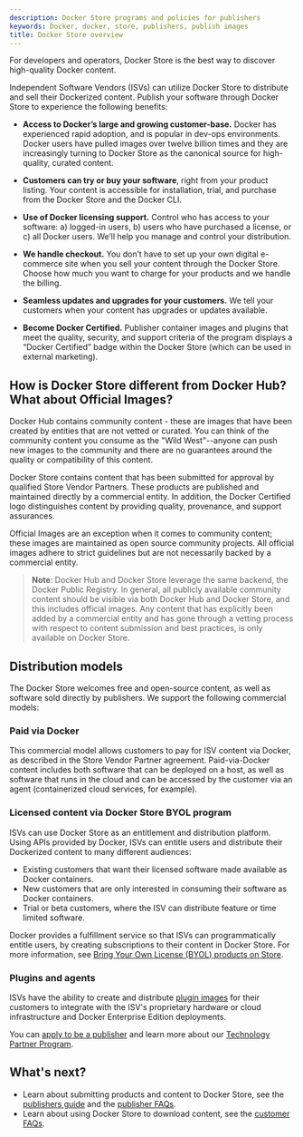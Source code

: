 ```yaml
---
description: Docker Store programs and policies for publishers
keywords: Docker, docker, store, publishers, publish images
title: Docker Store overview
---
```


For developers and operators, Docker Store is the best way to discover
high-quality Docker content.

Independent Software Vendors (ISVs) can utilize Docker Store to distribute and
sell their Dockerized content. Publish your software through Docker Store to
experience the following benefits:

* **Access to Docker’s large and growing customer-base.** Docker has experienced
  rapid adoption, and is popular in dev-ops environments. Docker users have
  pulled images over twelve billion times and they are increasingly turning to
  Docker Store as the canonical source for high-quality, curated content.

* **Customers can try or buy your software**, right from your product listing.
  Your content is accessible for installation, trial, and purchase from the
  Docker Store and the Docker CLI.

* **Use of Docker licensing support.** Control who has access to your software:
  a) logged-in users, b) users who have purchased a license, or c) all Docker
  users. We’ll help you manage and control your distribution.

* **We handle checkout.** You don’t have to set up your own digital
  e-commerce site when you sell your content through the Docker Store. Choose
  how much you want to charge for your products and we handle the billing.

* **Seamless updates and upgrades for your customers.** We tell your customers
  when your content has upgrades or updates available.

* **Become Docker Certified.** Publisher container images and plugins that meet
  the quality, security, and support criteria of the program displays a
  “Docker Certified” badge within the Docker Store (which can be used in
  external marketing).

## How is Docker Store different from Docker Hub? What about Official Images?

Docker Hub contains community content - these are images that have been created
by entities that are not vetted or curated. You can think of the community
content you consume as the "Wild West"--anyone can push new images to the
community and there are no guarantees around the quality or compatibility of
this content.

Docker Store contains content that has been submitted for approval by qualified
Store Vendor Partners. These products are published and maintained directly by a
commercial entity. In addition, the Docker Certified logo distinguishes content
by providing quality, provenance, and support assurances.

Official Images are an exception when it comes to community content; these
images are maintained as open source community projects. All official images
adhere to strict guidelines but are not necessarily backed by a commercial
entity.

> **Note**: Docker Hub and Docker Store leverage the same backend, the Docker
> Public Registry. In general, all publicly available community content should
> be visible via both Docker Hub and Docker Store, and this includes official
> images. Any content that has explicitly been added by a commercial entity and
> has gone through a vetting process with respect to content submission and best
> practices, is only available on Docker Store.

## Distribution models

The Docker Store welcomes free and open-source content, as well as software sold
directly by publishers. We support the following commercial models:

### Paid via Docker

This commercial model allows customers to pay for ISV content via Docker, as
described in the Store Vendor Partner agreement. Paid-via-Docker content
includes both software that can be deployed on a host, as well as software that
runs in the cloud and can be accessed by the customer via an agent
(containerized cloud services, for example).

### Licensed content via Docker Store BYOL program

ISVs can use Docker Store as an entitlement and distribution platform. Using
APIs provided by Docker, ISVs can entitle users and distribute their Dockerized
content to many different audiences:
* Existing customers that want their licensed software made available as Docker containers.
* New customers that are only interested in consuming their software as Docker containers.
* Trial or beta customers, where the ISV can distribute feature or time limited software.

Docker provides a fulfillment service so that ISVs can programmatically entitle
users, by creating subscriptions to their content in Docker Store. For more
information, see [Bring Your Own License (BYOL) products on Store](byol.md).

### Plugins and agents

ISVs have the ability to create and distribute [plugin images](https://store.docker.com/search?certification_status=certified&q=&type=plugin) for their customers to integrate with the ISV's proprietary hardware or cloud infrastructure and Docker Enterprise Edition deployments.

You can [apply to be a publisher](https://store.docker.com/publisher/signup) and learn more about our [Technology Partner Program](https://www.docker.com/partners/partner-program#/technology_partner).

## What's next?

* Learn about submitting products and content to Docker Store, see the [publishers guide](publish.md) and the [publisher FAQs](publisher_faq.md).
* Learn about using Docker Store to download content, see the [customer FAQs](customer_faq.md).
